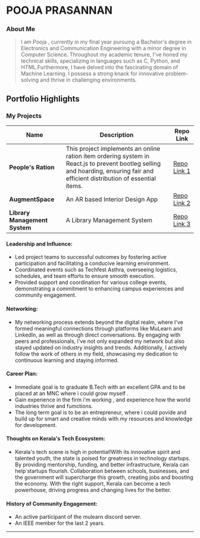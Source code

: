 # POOJA PRASANNAN 

### About Me
>  I am Pooja , currently in my final year pursuing a Bachelor's degree in Electronics and Communication Engineering with a minor degree in Computer Science.
> Throughout my academic tenure, I've honed my technical skills, specializing in languages such as C, Python, and HTML.Furthermore, I have delved into the fascinating domain of Machine Learning.
> I possess a strong knack for innovative problem-solving and thrive in challenging environments. 



## Portfolio Highlights

### My Projects

| Name                | Description                                                               | Repo Link                                                      |
|---------------------|---------------------------------------------------------------------------|----------------------------------------------------------------|
| **People's Ration** | This project implements an online ration item ordering system in React.js to prevent bootleg selling and hoarding, ensuring fair and efficient distribution of essential items.| [Repo Link 1](https://github.com/bibinbiju111/Mini_Project)             |
| **AugmentSpace**    | An AR based Interior Design App                                              | [Repo Link 2](https://github.com/jimmyj13/Augment_Space)            |
| **Library Management System**    | A Library Management System                                              | [Repo Link 3](https://github.com/cyberianzed/lms)            |

#### Leadership and Influence:

- Led project teams to successful outcomes by fostering active participation and facilitating a conducive learning environment.
- Coordinated events such as Techfest Asthra, overseeing logistics, schedules, and team efforts to ensure smooth execution.
- Provided support and coordination for various college events, demonstrating a commitment to enhancing campus experiences and community engagement.


#### Networking:

- My networking process extends beyond the digital realm, where I've formed meaningful connections through platforms like MuLearn and LinkedIn, as well as through direct conversations. By engaging with peers and professionals, I've not only expanded my network but also stayed updated on industry insights and trends. Additionally, I actively follow the work of others in my field, showcasing my dedication to continuous learning and staying informed.

#### Career Plan:

- Immediate goal is to graduate B.Tech with an excellent GPA and to be placed at an MNC where i could grow myself .
- Gain experience in the firm i'm working , and experience how the world industries thrive and fumctions.
- The long term goal is to be an entrepreneur, where i could povide and build up for smart and creative minds with my resources and knowledge for development.

#### Thoughts on Kerala's Tech Ecosystem:

- Kerala's tech scene is high in potential!With its innovative spirit and talented youth, the state is poised for greatness in technology startups. By providing mentorship, funding, and better infrastructure, Kerala can help startups flourish. Collaboration between schools, businesses, and the government will supercharge this growth, creating jobs and boosting the economy. With the right support, Kerala can become a tech powerhouse, driving progress and changing lives for the better.
#### History of Community Engagement:

-  An active participant of the mulearn discord server.
-  An IEEE member for the last 2 years.

---
